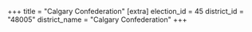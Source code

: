 +++
title = "Calgary Confederation"
[extra]
election_id = 45
district_id = "48005"
district_name = "Calgary Confederation"
+++
